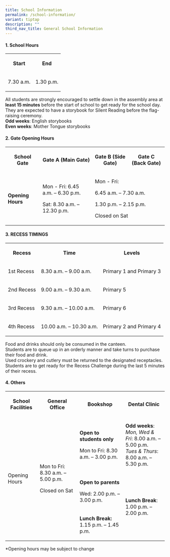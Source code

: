 ```yaml
---
title: School Information
permalink: /school-information/
variant: tiptap
description: ""
third_nav_title: General School Information
---
```

<h4>1. School Hours</h4>
<table style="minWidth: 50px">
<colgroup>
<col>
<col>
</colgroup>
<tbody>
<tr>
<th rowspan="1" colspan="1">
<p>Start</p>
</th>
<th rowspan="1" colspan="1">
<p>End</p>
</th>
</tr>
<tr>
<td rowspan="1" colspan="1">
<p>7.30 a.m.</p>
</td>
<td rowspan="1" colspan="1">
<p>1.30 p.m.</p>
</td>
</tr>
</tbody>
</table>
<p>All students are strongly encouraged to settle down in the assembly area
at <strong>least 15 minutes</strong> before the start of school to get ready
for the school day. They are expected to have a storybook for Silent Reading
before the flag-raising ceremony.
<br><strong>Odd weeks</strong>: English storybooks
<br><strong>Even weeks</strong>: Mother Tongue storybooks</p>
<h4>2. Gate Opening Hours</h4>
<table style="minWidth: 100px">
<colgroup>
<col>
<col>
<col>
<col>
</colgroup>
<tbody>
<tr>
<th rowspan="1" colspan="1">
<p>School Gate</p>
</th>
<th rowspan="1" colspan="1">
<p>Gate A (Main Gate)</p>
</th>
<th rowspan="1" colspan="1">
<p>Gate B (Side Gate)</p>
</th>
<th rowspan="1" colspan="1">
<p>Gate C (Back Gate)</p>
</th>
</tr>
<tr>
<td rowspan="2" colspan="1">
<p><strong>Opening Hours</strong>
</p>
</td>
<td rowspan="2" colspan="1">
<p>Mon - Fri: 6.45 a.m. – 6.30 p.m.</p>
<p></p>
<p>Sat: 8.30 a.m. – 12.30 p.m.</p>
</td>
<td rowspan="2" colspan="2">
<p>Mon - Fri:</p>
<p>6.45 a.m. – 7.30 a.m.</p>
<p>1.30 p.m. – 2.15 p.m.</p>
<p>Closed on Sat</p>
</td>
</tr>
<tr></tr>
</tbody>
</table>
<h4>3. RECESS TIMINGS</h4>
<table style="minWidth: 75px">
<colgroup>
<col>
<col>
<col>
</colgroup>
<tbody>
<tr>
<th rowspan="1" colspan="1">
<p>Recess</p>
</th>
<th rowspan="1" colspan="1">
<p>Time</p>
</th>
<th rowspan="1" colspan="1">
<p>Levels</p>
</th>
</tr>
<tr>
<td rowspan="1" colspan="1">
<p>1st Recess</p>
</td>
<td rowspan="1" colspan="1">
<p>8.30 a.m. – 9.00 a.m.</p>
</td>
<td rowspan="1" colspan="1">
<p>Primary 1 and Primary 3</p>
</td>
</tr>
<tr>
<td rowspan="1" colspan="1">
<p>2nd Recess</p>
</td>
<td rowspan="1" colspan="1">
<p>9.00 a.m. – 9.30 a.m.</p>
</td>
<td rowspan="1" colspan="1">
<p>Primary 5</p>
</td>
</tr>
<tr>
<td rowspan="1" colspan="1">
<p>3rd Recess</p>
</td>
<td rowspan="1" colspan="1">
<p>9.30 a.m. – 10.00 a.m.</p>
</td>
<td rowspan="1" colspan="1">
<p>Primary 6</p>
</td>
</tr>
<tr>
<td rowspan="1" colspan="1">
<p>4th Recess</p>
</td>
<td rowspan="1" colspan="1">
<p>10.00 a.m. – 10.30 a.m.</p>
</td>
<td rowspan="1" colspan="1">
<p>Primary 2 and Primary 4</p>
</td>
</tr>
</tbody>
</table>
<p>Food and drinks should only be consumed in the canteen.
<br>Students are to queue up in an orderly manner and take turns to purchase
their food and drink.
<br>Used crockery and cutlery must be returned to the designated receptacles.
<br>Students are to get ready for the Recess Challenge during the last 5 minutes
of their recess.</p>
<h4>4. Others</h4>
<table style="minWidth: 100px">
<colgroup>
<col>
<col>
<col>
<col>
</colgroup>
<tbody>
<tr>
<th rowspan="1" colspan="1">
<p>School Facilities</p>
</th>
<th rowspan="1" colspan="1">
<p>General Office</p>
</th>
<th rowspan="1" colspan="1">
<p>Bookshop</p>
</th>
<th rowspan="1" colspan="1">
<p>Dental Clinic</p>
</th>
</tr>
<tr>
<td rowspan="3" colspan="1">
<p>Opening Hours</p>
</td>
<td rowspan="3" colspan="1">
<p>Mon to Fri: 8.30 a.m. – 5.00 p.m.</p>
<p>Closed on Sat</p>
</td>
<td rowspan="1" colspan="1">
<p><strong>Open to students only</strong>
</p>
<p>Mon to Fri: 8.30 a.m. – 3.00 p.m.</p>
</td>
<td rowspan="1" colspan="1">
<p><strong>Odd weeks</strong>:
<br><em>Mon, Wed &amp; Fri</em>: 8.00 a.m. – 5.00 p.m.
<br><em>Tues &amp; Thurs</em>: 8.00 a.m. – 5.30 p.m.</p>
</td>
</tr>
<tr>
<td rowspan="1" colspan="1">
<p><strong>Open to parents</strong>
</p>
<p>Wed: 2.00 p.m. – 3.00 p.m.</p>
</td>
<td rowspan="2" colspan="1">
<p><strong>Lunch Break</strong>: 1.00 p.m. – 2.00 p.m.</p>
</td>
</tr>
<tr>
<td rowspan="1" colspan="1">
<p><strong>Lunch Break:</strong> 1.15 p.m. – 1.45 p.m.</p>
</td>
</tr>
</tbody>
</table>
<p>*Opening hours may be subject to change</p>